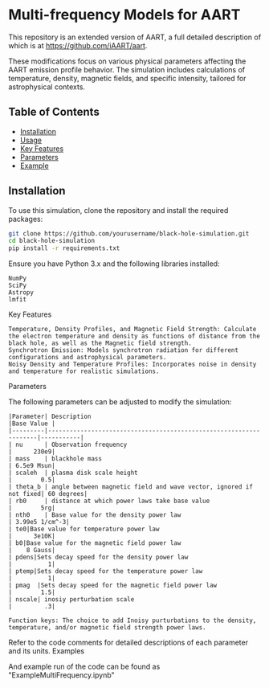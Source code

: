 # Multi-frequency Models for AART
This repository is an extended version of AART, a full detailed description of which is at https://github.com/iAART/aart.

These modifications focus on various physical parameters affecting the AART emission profile behavior. The simulation includes calculations of temperature, density, magnetic fields, and specific intensity, tailored for astrophysical contexts.

## Table of Contents

- [Installation](#installation)
- [Usage](#usage)
- [Key Features](#key-features)
- [Parameters](#parameters)
- [Example](#examples)

## Installation

To use this simulation, clone the repository and install the required packages:

```bash
git clone https://github.com/yourusername/black-hole-simulation.git
cd black-hole-simulation
pip install -r requirements.txt
```

Ensure you have Python 3.x and the following libraries installed:

    NumPy
    SciPy
    Astropy
    lmfit

Key Features
    
    Temperature, Density Profiles, and Magnetic Field Strength: Calculate the electron temperature and density as functions of distance from the black hole, as well as the Magnetic field strength.
    Synchrotron Emission: Models synchrotron radiation for different configurations and astrophysical parameters.
    Noisy Density and Temperature Profiles: Incorporates noise in density and temperature for realistic simulations.

Parameters

The following parameters can be adjusted to modify the simulation:

    |Parameter| Description                                                       |Base Value |
    |---------|-------------------------------------------------------------------|-----------|
    | nu      | Observation frequency                                             |      230e9|
    | mass    | blackhole mass                                                    | 6.5e9 Msun| 
    | scaleh  | plasma disk scale height                                          |        0.5|
    | theta_b | angle between magnetic field and wave vector, ignored if not fixed| 60 degrees|
    | rb0     | distance at which power laws take base value                      |        5rg|
    | nth0    | Base value for the density power law                          | 3.99e5 1/cm^-3|
    | te0|Base value for temperature power law                                    |      3e10K|
    | b0|Base value for the magnetic field power law                              |    8 Gauss|
    | pdens|Sets decay speed for the density power law                            |          1|
    | ptemp|Sets decay speed for the temperature power law                        |          1|
    | pmag  |Sets decay speed for the magnetic field power law                    |        1.5|
    | nscale| inosiy perturbation scale                                           |         .3|
    
    Function keys: The choice to add Inoisy purturbations to the density, temperature, and/or magnetic field strength power laws.

Refer to the code comments for detailed descriptions of each parameter and its units.
Examples

And example run of the code can be found as "ExampleMultiFrequency.ipynb"
